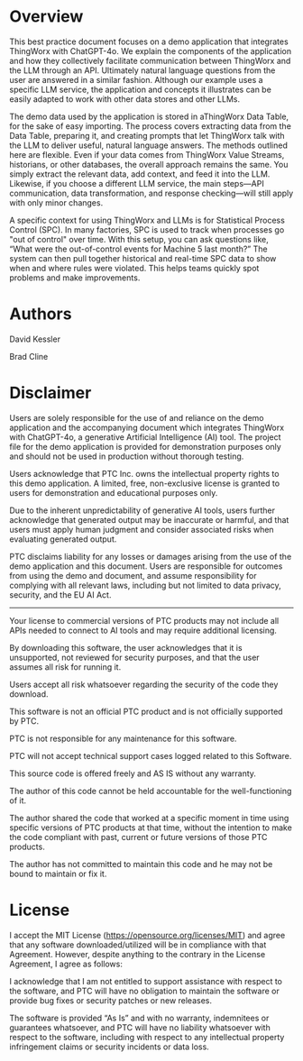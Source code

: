 # Overview

This best practice document focuses on a demo application that integrates ThingWorx with ChatGPT-4o. We explain the components of the application and how they collectively facilitate communication between ThingWorx and the LLM through an API. Ultimately natural language questions from the user are answered in a similar fashion. Although our example uses a specific LLM service, the application and concepts it illustrates can be easily adapted to work with other data stores and other LLMs. 

The demo data used by the application is stored in aThingWorx Data Table, for the sake of easy importing. The process covers extracting data from the Data Table, preparing it, and creating prompts that let ThingWorx talk with the LLM to deliver useful, natural language answers. The methods outlined here are flexible. Even if your data comes from ThingWorx Value Streams, historians, or other databases, the overall approach remains the same. You simply extract the relevant data, add context, and feed it into the LLM. Likewise, if you choose a different LLM service, the main steps—API communication, data transformation, and response checking—will still apply with only minor changes. 

A specific context for using ThingWorx and LLMs is for Statistical Process Control (SPC). In many factories, SPC is used to track when processes go "out of control" over time. With this setup, you can ask questions like, “What were the out-of-control events for Machine 5 last month?” The system can then pull together historical and real-time SPC data to show when and where rules were violated. This helps teams quickly spot problems and make improvements.

# Authors
David Kessler

Brad Cline

# Disclaimer
Users are solely responsible for the use of and reliance on the demo application and the accompanying document which integrates ThingWorx with ChatGPT-4o, a generative Artificial Intelligence (AI) tool. The project file for the demo application is provided for demonstration purposes only and should not be used in production without thorough testing.

Users acknowledge that PTC Inc. owns the intellectual property rights to this demo application. A limited, free, non-exclusive license is granted to users for demonstration and educational purposes only.

Due to the inherent unpredictability of generative AI tools, users further acknowledge that generated output may be inaccurate or harmful, and that users must apply human judgment and consider associated risks when evaluating generated output.

PTC disclaims liability for any losses or damages arising from the use of the demo application and this document. Users are responsible for outcomes from using the demo and document, and assume responsibility for complying with all relevant laws, including but not limited to data privacy, security, and the EU AI Act.

***

Your license to commercial versions of PTC products may not include all APIs needed to connect to AI tools and may require additional licensing.

By downloading this software, the user acknowledges that it is unsupported, not reviewed for security purposes, and that the user assumes all risk for running it.

Users accept all risk whatsoever regarding the security of the code they download.

This software is not an official PTC product and is not officially supported by PTC.

PTC is not responsible for any maintenance for this software.

PTC will not accept technical support cases logged related to this Software.

This source code is offered freely and AS IS without any warranty.

The author of this code cannot be held accountable for the well-functioning of it.

The author shared the code that worked at a specific moment in time using specific versions of PTC products at that time, without the intention to make the code compliant with past, current or future versions of those PTC products.

The author has not committed to maintain this code and he may not be bound to maintain or fix it.

# License
I accept the MIT License (https://opensource.org/licenses/MIT) and agree that any software downloaded/utilized will be in compliance with that Agreement. However, despite anything to the contrary in the License Agreement, I agree as follows:

I acknowledge that I am not entitled to support assistance with respect to the software, and PTC will have no obligation to maintain the software or provide bug fixes or security patches or new releases.

The software is provided “As Is” and with no warranty, indemnitees or guarantees whatsoever, and PTC will have no liability whatsoever with respect to the software, including with respect to any intellectual property infringement claims or security incidents or data loss.
